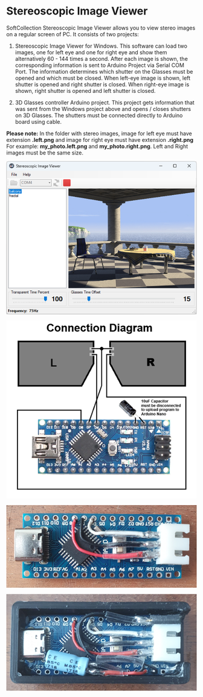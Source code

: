 # Stereoscopic Image Viewer
SoftCollection Stereoscopic Image Viewer allows you to view stereo images on a regular screen of PC.
It consists of two projects:
1. Stereoscopic Image Viewer for Windows.
   This software can load two images, one for left eye and one for right eye and show them alternatively 60 - 144 times a second.
   After each image is shown, the corresponding information is sent to Arduino Project via Serial COM Port.
   The information determines which shutter on the Glasses must be opened and which must be closed.
   When left-eye image is shown, left shutter is opened and right shutter is closed.
   When right-eye image is shown, right shutter is opened and left shutter is closed.

2. 3D Glasses controller Arduino project. 
   This project gets information that was sent from the Windows project above and opens / closes shutters on 3D Glasses.
   The shutters must be connected directly to Arduino board using cable.

**Please note:** In the folder with stereo images, image for left eye must have extension **.left.png** and image for right eye must have extension **.right.png**
For example: **my_photo.left.png** and **my_photo.right.png**.
Left and Right images must be the same size.

![Connection Diagram](Images/StereoscopicImageViewer.png)

![Connection Diagram](Images/Connection%20Diagram.png)

![Connection Diagram](Images/AssembledDevice.png)

![Connection Diagram](Images/DeviceInBox.png)